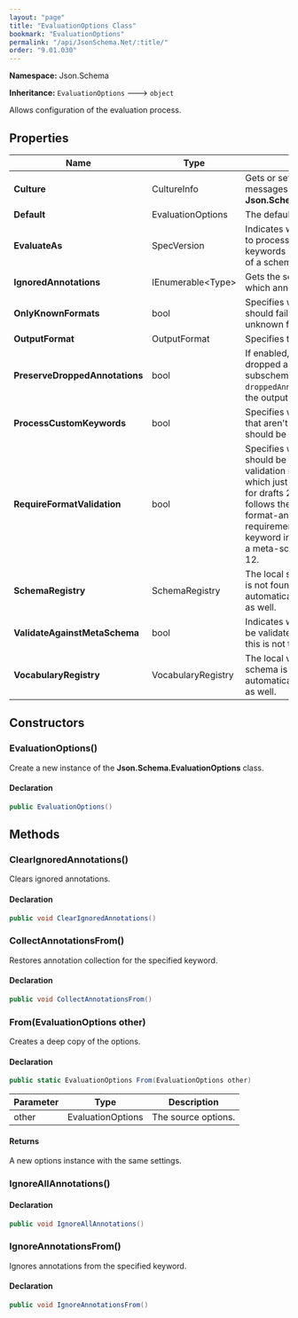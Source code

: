 ```yaml
---
layout: "page"
title: "EvaluationOptions Class"
bookmark: "EvaluationOptions"
permalink: "/api/JsonSchema.Net/:title/"
order: "9.01.030"
---
```

**Namespace:** Json.Schema

**Inheritance:**
`EvaluationOptions`
 🡒 
`object`

Allows configuration of the evaluation process.

## Properties

| Name | Type | Summary |
|---|---|---|
| **Culture** | CultureInfo | Gets or sets the culture for error messages.  Overrides **Json.Schema.ErrorMessages.Culture**. |
| **Default** | EvaluationOptions | The default settings. |
| **EvaluateAs** | SpecVersion | Indicates which specification version to process as.  This will filter the keywords<br>of a schema based on their support. |
| **IgnoredAnnotations** | IEnumerable\<Type\> | Gets the set of keyword types from which annotations will be ignored. |
| **OnlyKnownFormats** | bool | Specifies whether the `format` keyword should fail validations for<br>unknown formats.  Default is false. |
| **OutputFormat** | OutputFormat | Specifies the output format. |
| **PreserveDroppedAnnotations** | bool | If enabled, annotations that are dropped as a result of a failing<br>subschema will be reported in a `droppedAnnotations` property in<br>the output. |
| **ProcessCustomKeywords** | bool | Specifies whether custom keywords that aren't defined in vocabularies<br>should be processed.  Default is false. |
| **RequireFormatValidation** | bool | Specifies whether the `format` keyword should be required to provide<br>validation results.  Default is false, which just produces annotations<br>for drafts 2019-09 and prior or follows the behavior set forth by the<br>format-annotation vocabulary requirement in the `$vocabulary` keyword in<br>a meta-schema declaring draft 2020-12. |
| **SchemaRegistry** | SchemaRegistry | The local schema registry.  If a schema is not found here, it will<br>automatically check the global registry as well. |
| **ValidateAgainstMetaSchema** | bool | Indicates whether the schema should be validated against its `$schema` value.<br>this is not typically necessary. |
| **VocabularyRegistry** | VocabularyRegistry | The local vocabulary registry.  If a schema is not found here, it will<br>automatically check the global registry as well. |

## Constructors

### EvaluationOptions()

Create a new instance of the **Json.Schema.EvaluationOptions** class.

#### Declaration

```c#
public EvaluationOptions()
```


## Methods

### ClearIgnoredAnnotations()

Clears ignored annotations.

#### Declaration

```c#
public void ClearIgnoredAnnotations()
```


### CollectAnnotationsFrom()

Restores annotation collection for the specified keyword.

#### Declaration

```c#
public void CollectAnnotationsFrom()
```


### From(EvaluationOptions other)

Creates a deep copy of the options.

#### Declaration

```c#
public static EvaluationOptions From(EvaluationOptions other)
```

| Parameter | Type | Description |
|---|---|---|
| other | EvaluationOptions | The source options. |


#### Returns

A new options instance with the same settings.

### IgnoreAllAnnotations()



#### Declaration

```c#
public void IgnoreAllAnnotations()
```


### IgnoreAnnotationsFrom()

Ignores annotations from the specified keyword.

#### Declaration

```c#
public void IgnoreAnnotationsFrom()
```


